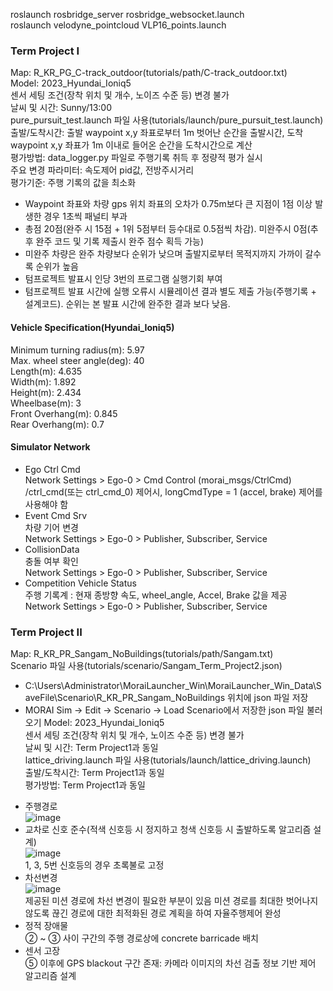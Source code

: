 roslaunch rosbridge_server rosbridge_websocket.launch   
roslaunch velodyne_pointcloud VLP16_points.launch

### Term Project I
Map: R_KR_PG_C-track_outdoor(tutorials/path/C-track_outdoor.txt)   
Model: 2023_Hyundai_Ioniq5   
센서 세팅 조건(장착 위치 및 개수, 노이즈 수준 등) 변경 불가   
날씨 및 시간: Sunny/13:00   
pure_pursuit_test.launch 파일 사용(tutorials/launch/pure_pursuit_test.launch)   
출발/도착시간: 출발 waypoint x,y 좌표로부터 1m 벗어난 순간을 출발시간, 도착 waypoint x,y 좌표가 1m 이내로 들어온 순간을 도착시간으로 계산   
평가방법: data_logger.py 파일로 주행기록 취득 후 정량적 평가 실시   
주요 변경 파라미터: 속도제어 pid값, 전방주시거리    
평가기준: 주행 기록의 값을 최소화    
  * Waypoint 좌표와 차량 gps 위치 좌표의 오차가 0.75m보다 큰 지점이 1점 이상 발생한 경우 1초씩 패널티 부과
  * 총점 20점(완주 시 15점 + 1위 5점부터 등수대로 0.5점씩 차감). 미완주시 0점(추후 완주 코드 및 기록 제출시 완주 점수 획득 가능)   
  * 미완주 차량은 완주 차량보다 순위가 낮으며 출발지로부터 목적지까지 가까이 갈수록 순위가 높음   
  * 텀프로젝트 발표시 인당 3번의 프로그램 실행기회 부여   
  * 텀프로젝트 발표 시간에 실행 오류시 시뮬레이션 결과 별도 제출 가능(주행기록 + 설계코드). 순위는 본 발표 시간에 완주한 결과 보다 낮음.   

#### Vehicle Specification(Hyundai_Ioniq5)
Minimum turning radius(m): 5.97   
Max. wheel steer angle(deg): 40   
Length(m): 4.635   
Width(m): 1.892   
Height(m): 2.434   
Wheelbase(m): 3   
Front Overhang(m): 0.845   
Rear Overhang(m): 0.7   

#### Simulator Network
- Ego Ctrl Cmd    
  Network Settings > Ego-0 > Cmd Control (morai_msgs/CtrlCmd)    
  /ctrl_cmd(또는 ctrl_cmd_0) 제어시, longCmdType = 1 (accel, brake) 제어를 사용해야 함   
- Event Cmd Srv   
  차량 기어 변경   
  Network Settings > Ego-0 > Publisher, Subscriber, Service   
- CollisionData   
  충돌 여부 확인   
  Network Settings > Ego-0 > Publisher, Subscriber, Service   
- Competition Vehicle Status   
  주행 기록계 : 현재 종방향 속도,  wheel_angle, Accel, Brake 값을 제공   
  Network Settings > Ego-0 > Publisher, Subscriber, Service   

### Term Project II
Map: R_KR_PR_Sangam_NoBuildings(tutorials/path/Sangam.txt)   
Scenario 파일 사용(tutorials/scenario/Sangam_Term_Project2.json)   
  * C:\Users\Administrator\MoraiLauncher_Win\MoraiLauncher_Win_Data\SaveFile\Scenario\R_KR_PR_Sangam_NoBuildings 위치에 json 파일 저장
  * MORAI Sim -> Edit -> Scenario -> Load Scenario에서 저장한 json 파일 불러오기
Model: 2023_Hyundai_Ioniq5   
센서 세팅 조건(장착 위치 및 개수, 노이즈 수준 등) 변경 불가   
날씨 및 시간: Term Project1과 동일   
lattice_driving.launch 파일 사용(tutorials/launch/lattice_driving.launch)   
출발/도착시간: Term Project1과 동일   
평가방법: Term Project1과 동일   
- 주행경로   
![image](https://github.com/user-attachments/assets/902ada86-1239-4bfb-bdc7-1b0f0714c2f5)   
- 교차로 신호 준수(적색 신호등 시 정지하고 청색 신호등 시 출발하도록 알고리즘 설계)   
![image](https://github.com/user-attachments/assets/efefa6ec-1c29-44d1-b35b-6a3f2366c955)   
1, 3, 5번 신호등의 경우 초록불로 고정      
- 차선변경   
![image](https://github.com/user-attachments/assets/2845996a-528b-4583-b887-e1df590189ae)   
제공된 미션 경로에 차선 변경이 필요한 부분이 있음
미션 경로를 최대한 벗어나지 않도록 끊긴 경로에 대한 최적화된 경로 계획을 하여 자율주행제어 완성
- 정적 장애물   
② ~ ③ 사이 구간의 주행 경로상에 concrete barricade 배치
- 센서 고장   
⑤ 이후에 GPS blackout 구간 존재: 카메라 이미지의 차선 검출 정보 기반 제어 알고리즘 설계

